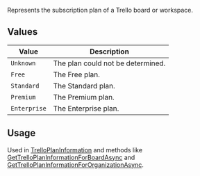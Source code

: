 Represents the subscription plan of a Trello board or workspace.

## Values
| Value | Description |
| --- | --- |
| `Unknown` | The plan could not be determined. |
| `Free` | The Free plan. |
| `Standard` | The Standard plan. |
| `Premium` | The Premium plan. |
| `Enterprise` | The Enterprise plan. |

## Usage
Used in [TrelloPlanInformation](TrelloPlanInformation) and methods like [GetTrelloPlanInformationForBoardAsync](GetTrelloPlanInformationForBoardAsync) and [GetTrelloPlanInformationForOrganizationAsync](GetTrelloPlanInformationForOrganizationAsync).
